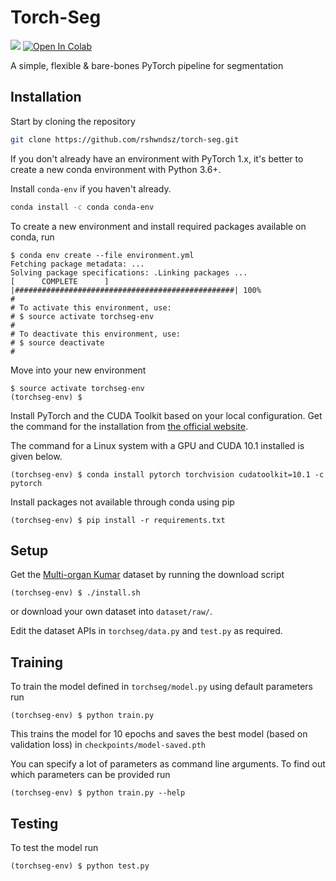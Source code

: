 # Torch-Seg

<img src="https://img.shields.io/github/v/tag/rshwndsz/torch-seg?include_prereleases&label=version"></img> 
[![Open In Colab](https://colab.research.google.com/assets/colab-badge.svg)](https://colab.research.google.com/drive/10QGnghYxi0h4oMQ0JcSt_FAX8Ez0VTTe)

A simple, flexible & bare-bones PyTorch pipeline for segmentation

## Installation

Start by cloning the repository

```bash
git clone https://github.com/rshwndsz/torch-seg.git
```

If you don't already have an environment with PyTorch 1.x, it's better to create a new conda environment with Python 3.6+.

Install `conda-env` if you haven't already.

```bash
conda install -c conda conda-env
```

To create a new environment and install required packages available on conda, run

```console
$ conda env create --file environment.yml 
Fetching package metadata: ...
Solving package specifications: .Linking packages ...
[      COMPLETE      ] |#################################################| 100%
#
# To activate this environment, use:
# $ source activate torchseg-env
#
# To deactivate this environment, use:
# $ source deactivate
#
```

Move into your new environment

```console
$ source activate torchseg-env
(torchseg-env) $
```

Install PyTorch and the CUDA Toolkit based on your local configuration. Get the command for the installation from [the official website](https://pytorch.org/).

The command for a Linux system with a GPU and CUDA 10.1 installed is given below.

```console
(torchseg-env) $ conda install pytorch torchvision cudatoolkit=10.1 -c pytorch
```

Install packages not available through conda using pip

```console
(torchseg-env) $ pip install -r requirements.txt
```

## Setup

Get the [Multi-organ Kumar](https://monuseg.grand-challenge.org/Data/) dataset by running the download script

```console
(torchseg-env) $ ./install.sh
```

or download your own dataset into `dataset/raw/`.

Edit the dataset APIs in `torchseg/data.py` and `test.py` as required.

## Training

To train the model defined in `torchseg/model.py` using default parameters run

```console
(torchseg-env) $ python train.py
```

This trains the model for 10 epochs and saves the best model (based on validation loss) in `checkpoints/model-saved.pth`

You can specify a lot of parameters as command line arguments.
To find out which parameters can be provided run

```console
(torchseg-env) $ python train.py --help
```

## Testing

To test the model run

```console
(torchseg-env) $ python test.py
```
